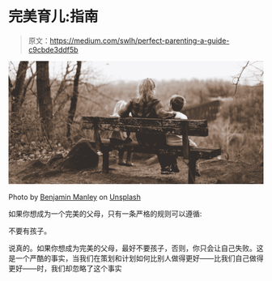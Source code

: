 # 完美育儿:指南

> 原文：<https://medium.com/swlh/perfect-parenting-a-guide-c9cbde3ddf5b>

![](img/e0463cadee25c97c90be78ab0e0bb6eb.png)

Photo by [Benjamin Manley](https://unsplash.com/@benjaminmanley?utm_source=medium&utm_medium=referral) on [Unsplash](https://unsplash.com?utm_source=medium&utm_medium=referral)

如果你想成为一个完美的父母，只有一条严格的规则可以遵循:

不要有孩子。

说真的。如果你想成为完美的父母，最好不要孩子，否则，你只会让自己失败。这是一个严酷的事实，当我们在策划和计划如何比别人做得更好——比我们自己做得更好——时，我们却忽略了这个事实